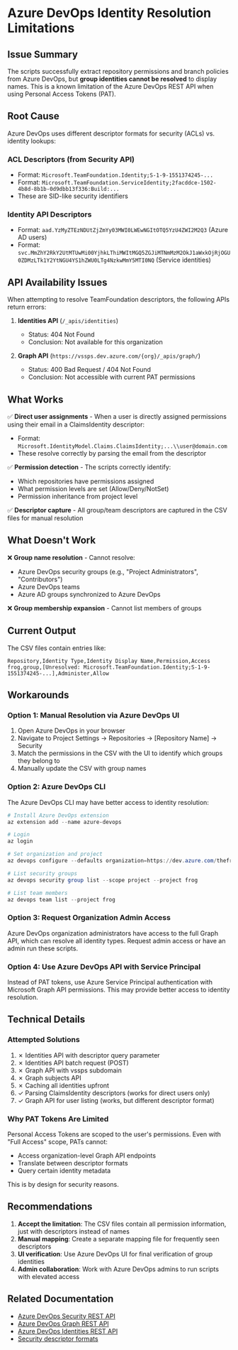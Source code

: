 # Azure DevOps Identity Resolution Limitations

## Issue Summary

The scripts successfully extract repository permissions and branch policies from Azure DevOps, but **group identities cannot be resolved** to display names. This is a known limitation of the Azure DevOps REST API when using Personal Access Tokens (PAT).

## Root Cause

Azure DevOps uses different descriptor formats for security (ACLs) vs. identity lookups:

### ACL Descriptors (from Security API)
- Format: `Microsoft.TeamFoundation.Identity;S-1-9-1551374245-...`
- Format: `Microsoft.TeamFoundation.ServiceIdentity;2facddce-1502-4b8d-8b1b-0d9dbb13f336:Build:...`
- These are SID-like security identifiers

### Identity API Descriptors
- Format: `aad.YzMyZTEzNDUtZjZmYy03MWI0LWEwNGItOTQ5YzU4ZWI2M2Q3` (Azure AD users)
- Format: `svc.MmZhY2RkY2UtMTUwMi00YjhkLThiMWItMGQ5ZGJiMTNmMzM2OkJ1aWxkOjRjOGU0ZDMzLTk1Y2YtNGU4YS1hZWU0LTg4NzkwMmY5MTI0NQ` (Service identities)

## API Availability Issues

When attempting to resolve TeamFoundation descriptors, the following APIs return errors:

1. **Identities API** (`/_apis/identities`)
   - Status: 404 Not Found
   - Conclusion: Not available for this organization

2. **Graph API** (`https://vssps.dev.azure.com/{org}/_apis/graph/`)
   - Status: 400 Bad Request / 404 Not Found
   - Conclusion: Not accessible with current PAT permissions

## What Works

✅ **Direct user assignments** - When a user is directly assigned permissions using their email in a ClaimsIdentity descriptor:
- Format: `Microsoft.IdentityModel.Claims.ClaimsIdentity;...\\user@domain.com`
- These resolve correctly by parsing the email from the descriptor

✅ **Permission detection** - The scripts correctly identify:
- Which repositories have permissions assigned
- What permission levels are set (Allow/Deny/NotSet)
- Permission inheritance from project level

✅ **Descriptor capture** - All group/team descriptors are captured in the CSV files for manual resolution

## What Doesn't Work

❌ **Group name resolution** - Cannot resolve:
- Azure DevOps security groups (e.g., "Project Administrators", "Contributors")
- Azure DevOps teams
- Azure AD groups synchronized to Azure DevOps

❌ **Group membership expansion** - Cannot list members of groups

## Current Output

The CSV files contain entries like:
```csv
Repository,Identity Type,Identity Display Name,Permission,Access
frog,group,[Unresolved: Microsoft.TeamFoundation.Identity;S-1-9-1551374245-...],Administer,Allow
```

## Workarounds

### Option 1: Manual Resolution via Azure DevOps UI
1. Open Azure DevOps in your browser
2. Navigate to Project Settings → Repositories → [Repository Name] → Security
3. Match the permissions in the CSV with the UI to identify which groups they belong to
4. Manually update the CSV with group names

### Option 2: Azure DevOps CLI
The Azure DevOps CLI may have better access to identity resolution:
```powershell
# Install Azure DevOps extension
az extension add --name azure-devops

# Login
az login

# Set organization and project
az devops configure --defaults organization=https://dev.azure.com/thefrogs project=frog

# List security groups
az devops security group list --scope project --project frog

# List team members
az devops team list --project frog
```

### Option 3: Request Organization Admin Access
Azure DevOps organization administrators have access to the full Graph API, which can resolve all identity types. Request admin access or have an admin run these scripts.

### Option 4: Use Azure DevOps API with Service Principal
Instead of PAT tokens, use Azure Service Principal authentication with Microsoft Graph API permissions. This may provide better access to identity resolution.

## Technical Details

### Attempted Solutions
1. ✗ Identities API with descriptor query parameter
2. ✗ Identities API batch request (POST)
3. ✗ Graph API with vssps subdomain
4. ✗ Graph subjects API
5. ✗ Caching all identities upfront
6. ✓ Parsing ClaimsIdentity descriptors (works for direct users only)
7. ✓ Graph API for user listing (works, but different descriptor format)

### Why PAT Tokens Are Limited
Personal Access Tokens are scoped to the user's permissions. Even with "Full Access" scope, PATs cannot:
- Access organization-level Graph API endpoints
- Translate between descriptor formats
- Query certain identity metadata

This is by design for security reasons.

## Recommendations

1. **Accept the limitation**: The CSV files contain all permission information, just with descriptors instead of names
2. **Manual mapping**: Create a separate mapping file for frequently seen descriptors
3. **UI verification**: Use Azure DevOps UI for final verification of group identities
4. **Admin collaboration**: Work with Azure DevOps admins to run scripts with elevated access

## Related Documentation

- [Azure DevOps Security REST API](https://learn.microsoft.com/en-us/rest/api/azure/devops/security/)
- [Azure DevOps Graph REST API](https://learn.microsoft.com/en-us/rest/api/azure/devops/graph/)
- [Azure DevOps Identities REST API](https://learn.microsoft.com/en-us/rest/api/azure/devops/ims/)
- [Security descriptor formats](https://learn.microsoft.com/en-us/azure/devops/organizations/security/about-security-identity)

